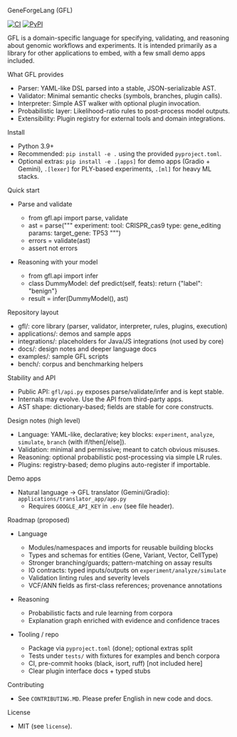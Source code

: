 GeneForgeLang (GFL)

[![CI](https://github.com/Fundacion-de-Neurociencias/GeneForgeLang/actions/workflows/ci.yml/badge.svg)](https://github.com/Fundacion-de-Neurociencias/GeneForgeLang/actions/workflows/ci.yml)
[![PyPI](https://img.shields.io/badge/PyPI-coming%20soon-lightgrey)](https://pypi.org/project/geneforgelang/)

GFL is a domain-specific language for specifying, validating, and reasoning about genomic workflows and experiments. It is intended primarily as a library for other applications to embed, with a few small demo apps included.

What GFL provides
- Parser: YAML-like DSL parsed into a stable, JSON-serializable AST.
- Validator: Minimal semantic checks (symbols, branches, plugin calls).
- Interpreter: Simple AST walker with optional plugin invocation.
- Probabilistic layer: Likelihood-ratio rules to post-process model outputs.
- Extensibility: Plugin registry for external tools and domain integrations.

Install
- Python 3.9+
- Recommended: `pip install -e .` using the provided `pyproject.toml`.
- Optional extras: `pip install -e .[apps]` for demo apps (Gradio + Gemini), `.[lexer]` for PLY-based experiments, `.[ml]` for heavy ML stacks.

Quick start
- Parse and validate
  - from gfl.api import parse, validate
  - ast = parse("""
    experiment:
      tool: CRISPR_cas9
      type: gene_editing
      params:
        target_gene: TP53
    """)
  - errors = validate(ast)
  - assert not errors

- Reasoning with your model
  - from gfl.api import infer
  - class DummyModel:
      def predict(self, feats): return {"label": "benign"}
  - result = infer(DummyModel(), ast)

Repository layout
- gfl/: core library (parser, validator, interpreter, rules, plugins, execution)
- applications/: demos and sample apps
- integrations/: placeholders for Java/JS integrations (not used by core)
- docs/: design notes and deeper language docs
- examples/: sample GFL scripts
- bench/: corpus and benchmarking helpers

Stability and API
- Public API: `gfl/api.py` exposes parse/validate/infer and is kept stable.
- Internals may evolve. Use the API from third-party apps.
- AST shape: dictionary-based; fields are stable for core constructs.

Design notes (high level)
- Language: YAML-like, declarative; key blocks: `experiment`, `analyze`, `simulate`, `branch` (with if/then[/else]).
- Validation: minimal and permissive; meant to catch obvious misuses.
- Reasoning: optional probabilistic post-processing via simple LR rules.
- Plugins: registry-based; demo plugins auto-register if importable.

Demo apps
- Natural language → GFL translator (Gemini/Gradio): `applications/translator_app/app.py`
  - Requires `GOOGLE_API_KEY` in `.env` (see file header).

Roadmap (proposed)
- Language
  - Modules/namespaces and imports for reusable building blocks
  - Types and schemas for entities (Gene, Variant, Vector, CellType)
  - Stronger branching/guards; pattern-matching on assay results
  - IO contracts: typed inputs/outputs on `experiment/analyze/simulate`
  - Validation linting rules and severity levels
  - VCF/ANN fields as first-class references; provenance annotations

- Reasoning
  - Probabilistic facts and rule learning from corpora
  - Explanation graph enriched with evidence and confidence traces

- Tooling / repo
  - Package via `pyproject.toml` (done); optional extras split
  - Tests under `tests/` with fixtures for examples and bench corpora
  - CI, pre-commit hooks (black, isort, ruff) [not included here]
  - Clear plugin interface docs + typed stubs

Contributing
- See `CONTRIBUTING.MD`. Please prefer English in new code and docs.

License
- MIT (see `license`).
